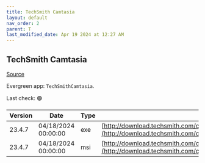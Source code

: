 ```yaml
---
title: TechSmith Camtasia
layout: default
nav_order: 2
parent: T
last_modified_date: Apr 19 2024 at 12:27 AM
---
```


## TechSmith Camtasia

[Source](https://www.techsmith.com/)

Evergreen app: `TechSmithCamtasia`. 

Last check: 🟢

| Version | Date                | Type | URI                                                                                                                                                |
| ------- | ------------------- | ---- | -------------------------------------------------------------------------------------------------------------------------------------------------- |
| 23.4.7  | 04/18/2024 00:00:00 | exe  | [http://download.techsmith.com/camtasiastudio/releases/2347/camtasia.exe](http://download.techsmith.com/camtasiastudio/releases/2347/camtasia.exe) |
| 23.4.7  | 04/18/2024 00:00:00 | msi  | [http://download.techsmith.com/camtasiastudio/releases/2347/camtasia.msi](http://download.techsmith.com/camtasiastudio/releases/2347/camtasia.msi) |
